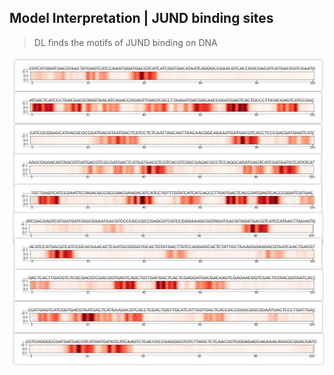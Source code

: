 ## Model Interpretation | JUND binding sites

> DL finds the motifs of JUND binding on DNA

![collage](https://github.com/xinformatics/DeepLearningLifeSciences/blob/master/Chapter10/JUND_binding_small.jpg)
